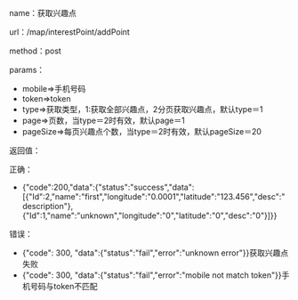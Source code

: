 name：获取兴趣点

url：/map/interestPoint/addPoint

method：post

params：

* mobile=&gt;手机号码
* token=&gt;token
* type=&gt;获取类型，1:获取全部兴趣点，2分页获取兴趣点，默认type＝1
* page=&gt;页数，当type＝2时有效，默认page＝1
* pageSize=&gt;每页兴趣点个数，当type＝2时有效，默认pageSize＝20

返回值：

正确：

* {"code":200,"data":{"status":"success","data":\[{"Id":2,"name":"first","longitude":"0.0001","latitude":"123.456","desc":"description"},{"Id":1,"name":"unknown","longitude":"0","latitude":"0","desc":"0"}\]}}

错误：

* {"code": 300, "data":{"status":"fail","error":"unknown error"}}获取兴趣点失败
* {"code": 300, "data":{"status":"fail","error":"mobile not match token"}}手机号码与token不匹配



